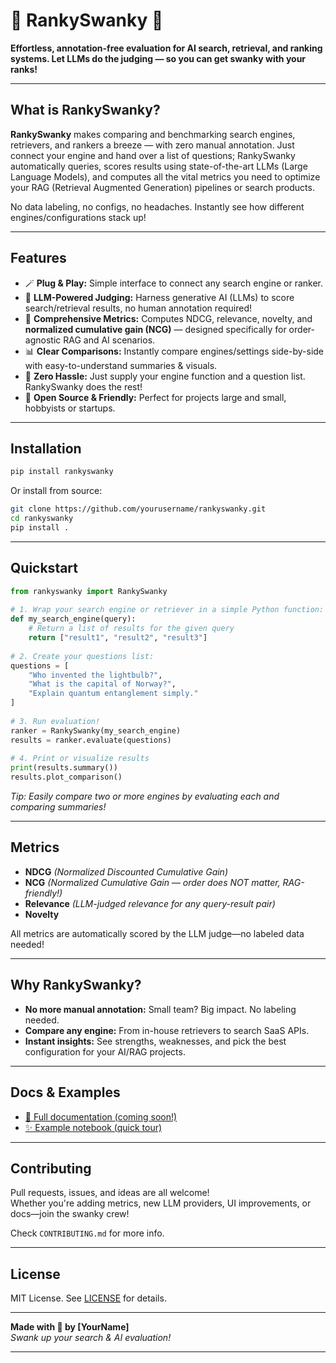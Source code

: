 # 🕺 RankySwanky 🕺  
   
**Effortless, annotation-free evaluation for AI search, retrieval, and ranking systems. Let LLMs do the judging — so you can get swanky with your ranks!**  
   
---  
   
## What is RankySwanky?  
   
**RankySwanky** makes comparing and benchmarking search engines, retrievers, and rankers a breeze — with zero manual annotation. Just connect your engine and hand over a list of questions; RankySwanky automatically queries, scores results using state-of-the-art LLMs (Large Language Models), and computes all the vital metrics you need to optimize your RAG (Retrieval Augmented Generation) pipelines or search products.  
   
No data labeling, no configs, no headaches. Instantly see how different engines/configurations stack up!  
   
---  
   
## Features  
   
- 🪄 **Plug & Play:** Simple interface to connect any search engine or ranker.  
- 🤖 **LLM-Powered Judging:** Harness generative AI (LLMs) to score search/retrieval results, no human annotation required!  
- 🏅 **Comprehensive Metrics:** Computes NDCG, relevance, novelty, and **normalized cumulative gain (NCG)** — designed specifically for order-agnostic RAG and AI scenarios.  
- 📊 **Clear Comparisons:** Instantly compare engines/settings side-by-side with easy-to-understand summaries & visuals.  
- 🥳 **Zero Hassle:** Just supply your engine function and a question list. RankySwanky does the rest!  
- 🌱 **Open Source & Friendly:** Perfect for projects large and small, hobbyists or startups.  
   
---  
   
## Installation  
   
```bash  
pip install rankyswanky  
```  
   
Or install from source:  
   
```bash  
git clone https://github.com/yourusername/rankyswanky.git  
cd rankyswanky  
pip install .  
```  
   
---  
   
## Quickstart  
   
```python  
from rankyswanky import RankySwanky  
   
# 1. Wrap your search engine or retriever in a simple Python function:  
def my_search_engine(query):  
    # Return a list of results for the given query  
    return ["result1", "result2", "result3"]  
   
# 2. Create your questions list:  
questions = [  
    "Who invented the lightbulb?",  
    "What is the capital of Norway?",  
    "Explain quantum entanglement simply."  
]  
   
# 3. Run evaluation!  
ranker = RankySwanky(my_search_engine)  
results = ranker.evaluate(questions)  
   
# 4. Print or visualize results  
print(results.summary())  
results.plot_comparison()  
```  
   
*Tip: Easily compare two or more engines by evaluating each and comparing summaries!*  
   
---  
   
## Metrics  
   
- **NDCG** *(Normalized Discounted Cumulative Gain)*  
- **NCG** *(Normalized Cumulative Gain — order does NOT matter, RAG-friendly!)*  
- **Relevance** *(LLM-judged relevance for any query-result pair)*  
- **Novelty**  
   
All metrics are automatically scored by the LLM judge—no labeled data needed!  
   
---  
   
## Why RankySwanky?  
   
- **No more manual annotation:** Small team? Big impact. No labeling needed.  
- **Compare any engine:** From in-house retrievers to search SaaS APIs.  
- **Instant insights:** See strengths, weaknesses, and pick the best configuration for your AI/RAG projects.  
   
---  
   
## Docs & Examples  
   
- [📘 Full documentation (coming soon!)](https://github.com/yourusername/rankyswanky/wiki)  
- [✨ Example notebook (quick tour)](examples/demo.ipynb)  
   
---  
   
## Contributing  
   
Pull requests, issues, and ideas are all welcome!    
Whether you're adding metrics, new LLM providers, UI improvements, or docs—join the swanky crew!  
   
Check `CONTRIBUTING.md` for more info.  
   
---  
   
## License  
   
MIT License. See [LICENSE](LICENSE) for details.  
   
---  
   
**Made with 💃 by [YourName]**    
*Swank up your search & AI evaluation!*  
  
   
---  

